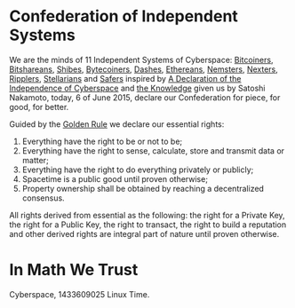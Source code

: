 # Confederation of Independent Systems

We are the minds of 11 Independent Systems of Cyberspace: [Bitcoiners][1], [Bitshareans][2], [Shibes][3], [Bytecoiners][4], [Dashes][5], [Ethereans][6], [Nemsters][7], [Nexters][8], [Ripplers][9], [Stellarians][10] and [Safers][13] inspired by [A Declaration of the Independence of Cyberspace][11] and [the Knowledge][14] given us by Satoshi Nakamoto, today, 6 of June 2015, declare our Confederation for piece, for good, for better.

Guided by the [Golden Rule][12] we declare our essential rights:

1. Everything have the right to be or not to be;
2. Everything have the right to sense, calculate, store and transmit data or matter;
3. Everything have the right to do everything privately or publicly;
4. Spacetime is a public good until proven otherwise;
5. Property ownership shall be obtained by reaching a decentralized consensus.

All rights derived from essential as the following: the right for a Private Key, the right for a Public Key, the right to transact, the right to build a reputation and other derived rights are integral part of nature until  proven otherwise.

# In Math We Trust

Cyberspace, 1433609025 Linux Time.


  [1]: http://bitcoin.org
  [2]: http://bitshares.org
  [3]: http://dogecoin.com/
  [4]: http://bytecoiner.org/
  [5]: https://www.dashpay.io/
  [6]: http://ethereum.org
  [7]: http://nem.io
  [8]: http://nxt.org
  [9]: http://ripple.com
  [10]: https://www.stellar.org/
  [11]: https://projects.eff.org/~barlow/Declaration-Final.html
  [12]: https://en.wikipedia.org/wiki/Golden_Rule
  [13]: http://safenet.com
  [14]: https://bitcoin.org/bitcoin.pdf

